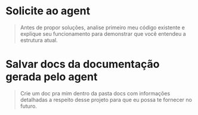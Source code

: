 # Solicite ao agent

> Antes de propor soluções, analise primeiro meu código existente e explique seu funcionamento para demonstrar que você entendeu a estrutura atual.

# Salvar docs da documentação gerada pelo agent

> Crie um doc pra mim dentro da pasta docs com informações detalhadas a respeito desse projeto para que eu possa te fornecer no futuro.
